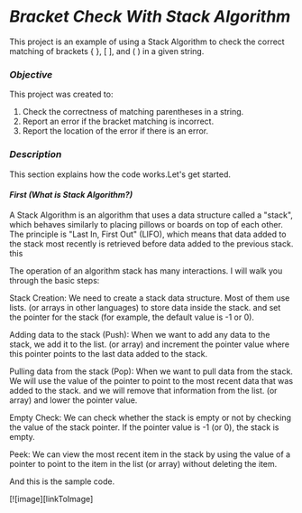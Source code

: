 # *Bracket Check With Stack Algorithm*
This project is an example of using a Stack Algorithm to check the correct matching of brackets { }, [ ], and ( ) in a given string.

### *Objective*

This project was created to:

1. Check the correctness of matching parentheses in a string.
2. Report an error if the bracket matching is incorrect.
3. Report the location of the error if there is an error.

### *Description*

This section explains how the code works.Let's get started.

#### *First (What is Stack Algorithm?)*

A Stack Algorithm is an algorithm that uses a data structure called a "stack", which behaves similarly to placing pillows or boards on top of each other. The principle is "Last In, First Out" (LIFO), which means that data added to the stack most recently is retrieved before data added to the previous stack. this

The operation of an algorithm stack has many interactions. I will walk you through the basic steps:

Stack Creation: We need to create a stack data structure. Most of them use lists. (or arrays in other languages) to store data inside the stack. and set the pointer for the stack (for example, the default value is -1 or 0).

Adding data to the stack (Push): When we want to add any data to the stack, we add it to the list. (or array) and increment the pointer value where this pointer points to the last data added to the stack.

Pulling data from the stack (Pop): When we want to pull data from the stack. We will use the value of the pointer to point to the most recent data that was added to the stack. and we will remove that information from the list. (or array) and lower the pointer value.

Empty Check: We can check whether the stack is empty or not by checking the value of the stack pointer. If the pointer value is -1 (or 0), the stack is empty.

Peek: We can view the most recent item in the stack by using the value of a pointer to point to the item in the list (or array) without deleting the item.


And this is the sample code.

 [![image][linkToImage]
